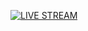 [![LIVE STREAM](https://i.ytimg.com/vi/lXzSU7ezjp8/hqdefault_live.jpg?sqp=-oaymwEcCPYBEIoBSFXyq4qpAw4IARUAAIhCGAFwAcABBg==&rs=AOn4CLCX4r_inX0NSLUFhKUP6QCime_jwQ)](https://www.youtube.com/watch?v=lXzSU7ezjp8 "Live Stream Title")
